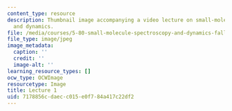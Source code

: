 ```yaml
---
content_type: resource
description: Thumbnail image accompanying a video lecture on small-molecule spectroscopy
  and dynamics.
file: /media/courses/5-80-small-molecule-spectroscopy-and-dynamics-fall-2008/7178856cdaecc015e0f784a417c22df2_mit5_80f08lec1_th.jpg
file_type: image/jpeg
image_metadata:
  caption: ''
  credit: ''
  image-alt: ''
learning_resource_types: []
ocw_type: OCWImage
resourcetype: Image
title: Lecture 1
uid: 7178856c-daec-c015-e0f7-84a417c22df2
---
```

